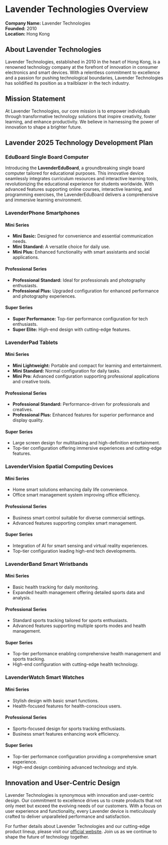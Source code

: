 # Lavender Technologies Overview

**Company Name:** Lavender Technologies  
**Founded:** 2010  
**Location:** Hong Kong

## About Lavender Technologies
Lavender Technologies, established in 2010 in the heart of Hong Kong, is a renowned technology company at the forefront of innovation in consumer electronics and smart devices. With a relentless commitment to excellence and a passion for pushing technological boundaries, Lavender Technologies has solidified its position as a trailblazer in the tech industry.

## Mission Statement
At Lavender Technologies, our core mission is to empower individuals through transformative technology solutions that inspire creativity, foster learning, and enhance productivity. We believe in harnessing the power of innovation to shape a brighter future.

## Lavender 2025 Technology Development Plan

### EduBoard Single Board Computer
Introducing the **LavenderEduBoard**, a groundbreaking single board computer tailored for educational purposes. This innovative device seamlessly integrates curriculum resources and interactive learning tools, revolutionizing the educational experience for students worldwide. With advanced features supporting online courses, interactive learning, and programming exercises, the LavenderEduBoard delivers a comprehensive and immersive learning environment.

### LavenderPhone Smartphones
#### Mini Series
- **Mini Basic:** Designed for convenience and essential communication needs.
- **Mini Standard:** A versatile choice for daily use.
- **Mini Plus:** Enhanced functionality with smart assistants and social applications.

#### Professional Series
- **Professional Standard:** Ideal for professionals and photography enthusiasts.
- **Professional Plus:** Upgraded configuration for enhanced performance and photography experiences.

#### Super Series
- **Super Performance:** Top-tier performance configuration for tech enthusiasts.
- **Super Elite:** High-end design with cutting-edge features.

### LavenderPad Tablets
#### Mini Series
- **Mini Lightweight:** Portable and compact for learning and entertainment.
- **Mini Standard:** Normal configuration for daily tasks.
- **Mini Pro:** Advanced configuration supporting professional applications and creative tools.

#### Professional Series
- **Professional Standard:** Performance-driven for professionals and creatives.
- **Professional Plus:** Enhanced features for superior performance and display quality.

#### Super Series
- Large screen design for multitasking and high-definition entertainment.
- Top-tier configuration offering immersive experiences and cutting-edge features.

### LavenderVision Spatial Computing Devices
#### Mini Series
- Home smart solutions enhancing daily life convenience.
- Office smart management system improving office efficiency.

#### Professional Series
- Business smart control suitable for diverse commercial settings.
- Advanced features supporting complex smart management.

#### Super Series
- Integration of AI for smart sensing and virtual reality experiences.
- Top-tier configuration leading high-end tech developments.

### LavenderBand Smart Wristbands
#### Mini Series
- Basic health tracking for daily monitoring.
- Expanded health management offering detailed sports data and analysis.

#### Professional Series
- Standard sports tracking tailored for sports enthusiasts.
- Advanced features supporting multiple sports modes and health management.

#### Super Series
- Top-tier performance enabling comprehensive health management and sports tracking.
- High-end configuration with cutting-edge health technology.

### LavenderWatch Smart Watches
#### Mini Series
- Stylish design with basic smart functions.
- Health-focused features for health-conscious users.

#### Professional Series
- Sports-focused design for sports tracking enthusiasts.
- Business smart features enhancing work efficiency.

#### Super Series
- Top-tier performance configuration providing a comprehensive smart experience.
- High-end design combining advanced technology and style.

## Innovation and User-Centric Design
Lavender Technologies is synonymous with innovation and user-centric design. Our commitment to excellence drives us to create products that not only meet but exceed the evolving needs of our customers. With a focus on user experience and functionality, every Lavender device is meticulously crafted to deliver unparalleled performance and satisfaction.

For further details about Lavender Technologies and our cutting-edge product lineup, please visit our [official website](#). Join us as we continue to shape the future of technology together.